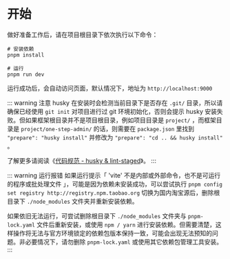 # 开始

做好准备工作后，请在项目根目录下依次执行以下命令：

```bash:no-line-numbers
# 安装依赖
pnpm install

# 运行
pnpm run dev
```

运行成功后，会自动访问页面，默认情况下，地址为 `http://localhost:9000`

::: warning 注意
husky 在安装时会检测当前目录下是否存在 `.git/` 目录，所以请确保已经使用 `git init` 对项目进行过 git 环境初始化，否则会提示 husky 安装失败。但如果框架根目录并不是项目根目录，例如项目目录是 `project/` ，而框架目录是 `project/one-step-admin/` 的话，则需要在 `package.json` 里找到 `"prepare": "husky install"` 并修改为 `"prepare": "cd .. && husky install"` 。

了解更多请阅读《[代码规范 - husky & lint-staged](coding-standard.md#husky-lint-staged)》。
:::

::: warning 运行报错
如果运行提示「 'vite' 不是内部或外部命令，也不是可运行的程序或批处理文件 」，可能是因为依赖未安装成功，可以尝试执行 `pnpm config set registry http://registry.npm.taobao.org` 切换为国内淘宝源后，删除根目录下 `./node_modules` 文件夹并重新安装依赖。

如果依旧无法运行，可尝试删除根目录下 `./node_modules` 文件夹与 `pnpm-lock.yaml` 文件后重新安装，或使用 `npm / yarn` 进行安装依赖。但需要清楚，这样操作将无法与官方环境锁定的依赖包版本保持一致，可能会出现无法预知的问题。非必要情况下，请勿删除 `pnpm-lock.yaml` 或使用其它依赖包管理工具安装。
:::